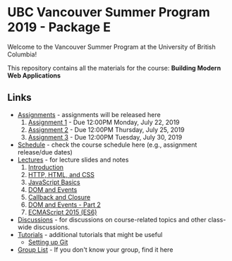 # UBC Vancouver Summer Program 2019 - Package E

Welcome to the Vancouver Summer Program at the University of British Columbia!

This repository contains all the materials for the course: **Building Modern Web Applications**

## Links

* [Assignments](https://github.com/ubc-vsp19/classroom/tree/master/assignments) - assignments will be released here
    1. [Assignment 1](https://github.com/ubc-vsp19/classroom/tree/master/assignments/assignment-1) - Due 12:00PM Monday, July 22, 2019
    2. [Assignment 2](https://github.com/ubc-vsp19/classroom/tree/master/assignments/assignment-2) - Due 12:00PM Thursday, July 25, 2019
    3. [Assignment 3](https://github.com/ubc-vsp19/classroom/tree/master/assignments/assignment-3) - Due 12:00PM Tuesday, July 30, 2019
* [Schedule](https://calendar.google.com/calendar/embed?src=t3rs0qbtr2n2r43gsju9qk495k%40group.calendar.google.com&ctz=America%2FVancouver) - check the course schedule here (e.g., assignment release/due dates)
* [Lectures](https://github.com/ubc-vsp19/classroom/tree/master/lectures) - for lecture slides and notes
    1. [Introduction](https://github.com/ubc-vsp19/classroom/raw/master/lectures/lecture-0.pdf)
    2. [HTTP, HTML, and CSS](https://github.com/ubc-vsp19/classroom/raw/master/lectures/lecture-1.pdf)
    3. [JavaScript Basics](https://github.com/ubc-vsp19/classroom/raw/master/lectures/lecture-2.pdf)
    4. [DOM and Events](https://github.com/ubc-vsp19/classroom/raw/master/lectures/lecture-3.pdf)
    5. [Callback and Closure](https://github.com/ubc-vsp19/classroom/raw/master/lectures/lecture-4.pdf)
    6. [DOM and Events - Part 2](https://github.com/ubc-vsp19/classroom/raw/master/lectures/lecture-5.pdf)
    7. [ECMAScript 2015 (ES6)](https://github.com/ubc-vsp19/classroom/raw/master/lectures/lecture-6.pdf)
* [Discussions](https://github.com/orgs/ubc-vsp19/teams/everyone) - for discussions on course-related topics and other class-wide discussions.
* [Tutorials](https://github.com/ubc-vsp19/classroom/tree/master/tutorials) - additional tutorials that might be useful
    * [Setting up Git](https://github.com/ubc-vsp19/classroom/blob/master/tutorials/git-setup.md)
* [Group List](https://docs.google.com/spreadsheets/d/1YlgG4l8b2VTWMB3FFRheOaB0YoU_BlCrMJki103u17A/edit?usp=sharing) - If you don't know your group, find it here

